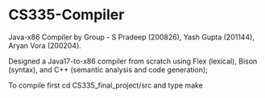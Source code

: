 # CS335-Compiler
Java-x86 Compiler by Group - S Pradeep (200826), Yash Gupta (201144), Aryan Vora (200204).

Designed a Java17-to-x86 compiler from scratch using Flex (lexical), Bison (syntax), and C++ (semantic analysis and
code generation);

To compile first cd CS335_final_project/src and type make
